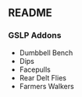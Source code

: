 ## README

### GSLP Addons

- Dumbbell Bench
- Dips
- Facepulls
- Rear Delt Flies
- Farmers Walkers
